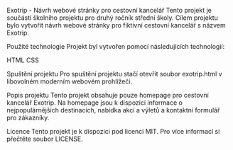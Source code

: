 Exotrip - Návrh webové stránky pro cestovní kancelář
Tento projekt je součástí školního projektu pro druhý ročník střední školy. Cílem projektu bylo vytvořit návrh webové stránky pro fiktivní cestovní kancelář s názvem Exotrip.

Použité technologie
Projekt byl vytvořen pomocí následujících technologií:

HTML
CSS

Spuštění projektu
Pro spuštění projektu stačí otevřít soubor exotrip.html v libovolném moderním webovém prohlížeči.

Popis projektu
Tento projekt obsahuje pouze homepage pro cestovní kancelář Exotrip. Na homepage jsou k dispozici informace o nejpopulárnějších destinacích, nabídka akcí a výletů a kontaktní formulář pro zákazníky.

Licence
Tento projekt je k dispozici pod licencí MIT. Pro více informací si přečtěte soubor LICENSE.

